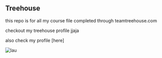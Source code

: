 ## Treehouse

this repo is for all my course file completed through teamtreehouse.com


checkout my treehouse profile jjaja

also check my profile [here]

![lau](https://user-images.githubusercontent.com/32042594/30562799-5127c9e4-9c85-11e7-914a-eb473f17424f.jpg)

